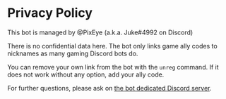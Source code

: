 # Privacy Policy

This bot is managed by @PixEye (a.k.a. Juke#4992 on Discord)

There is no confidential data here.
The bot only links game ally codes to nicknames as many gaming Discord bots do.

You can remove your own link from the bot with the `unreg` command.
If it does not work without any option, add your ally code.

For further questions, please ask on [the bot dedicated Discord server](https://discord.gg/EkCNzQ2Nab).
